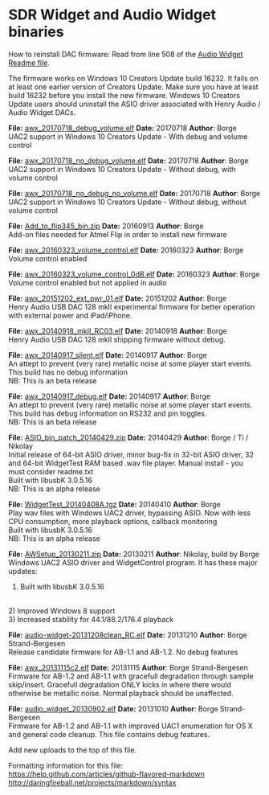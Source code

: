 
SDR Widget and Audio Widget binaries
====================================

How to reinstall DAC firmware: Read from line 508 of the <a href="https://github.com/borgestrand/sdr-widget/blob/audio-widget-experimental/AW_readme.txt#L508">Audio Widget Readme file</a>.

The firmware works on Windows 10 Creators Update build 16232. It fails on at least one earlier version of Creators Update. Make sure you have at least build 16232 before you install the new firmware. 
Windows 10 Creators Update users should uninstall the ASIO driver associated with Henry Audio / Audio Widget DACs.


<b>File:</b> <a href="https://github.com/borgestrand/widget_binaries/raw/master/awx_20170718_debug_volume.elf">awx_20170718_debug_volume.elf</a>
<b>Date:</b> 20170718
<b>Author</b>: Borge
<br>
UAC2 support in Windows 10 Creators Update - With debug and volume control
<br>

<b>File:</b> <a href="https://github.com/borgestrand/widget_binaries/raw/master/awx_20170718_no_debug_volume.elf">awx_20170718_no_debug_volume.elf</a>
<b>Date:</b> 20170718
<b>Author</b>: Borge
<br>
UAC2 support in Windows 10 Creators Update - Without debug, with volume control
<br>

<b>File:</b> <a href="https://github.com/borgestrand/widget_binaries/raw/master/awx_20170718_no_debug_no_volume.elf">awx_20170718_no_debug_no_volume.elf</a>
<b>Date:</b> 20170718
<b>Author</b>: Borge
<br>
UAC2 support in Windows 10 Creators Update - Without debug, without volume control
<br>


<b>File:</b> <a href="https://github.com/borgestrand/widget_binaries/raw/master/Add_to_flip345_bin.zip">Add_to_flip345_bin.zip</a>
<b>Date:</b> 20160913
<b>Author</b>: Borge
<br>
Add-on files needed for Atmel Flip in order to install new firmware
<br>


<b>File:</b> <a href="https://github.com/borgestrand/widget_binaries/raw/master/awx_20160323_volume_control.elf">awx_20160323_volume_control.elf</a>
<b>Date:</b> 20160323
<b>Author</b>: Borge
<br>
Volume control enabled
<br>


<b>File:</b> <a href="https://github.com/borgestrand/widget_binaries/raw/master/awx_20160323_volume_control_0dB.elf">awx_20160323_volume_control_0dB.elf</a>
<b>Date:</b> 20160323
<b>Author</b>: Borge
<br>
Volume control enabled but not applied in audio
<br>


<b>File:</b> <a href="https://github.com/borgestrand/widget_binaries/raw/master/awx_20151202_ext_pwr_01.elf">awx_20151202_ext_pwr_01.elf</a>
<b>Date:</b> 20151202
<b>Author</b>: Borge
<br>
Henry Audio USB DAC 128 mkII experimental firmware for better operation with external power and iPad/iPhone.
<br>


<b>File:</b> <a href="https://github.com/borgestrand/widget_binaries/raw/master/awx_20140918_mkII_RC03.elf">awx_20140918_mkII_RC03.elf</a>
<b>Date:</b> 20140918
<b>Author</b>: Borge
<br>
Henry Audio USB DAC 128 mkII shipping firmware without debug.
<br>


<b>File:</b> <a href="https://github.com/borgestrand/widget_binaries/raw/master/awx_20140917_silent.elf">awx_20140917_silent.elf</a>
<b>Date:</b> 20140917
<b>Author</b>: Borge
<br>
An attept to prevent (very rare) metallic noise at some player start events. This build has no debug information
<br>
NB: This is an beta release


<b>File:</b> <a href="https://github.com/borgestrand/widget_binaries/raw/master/awx_20140917_debug.elf">awx_20140917_debug.elf</a>
<b>Date:</b> 20140917
<b>Author</b>: Borge
<br>
An attept to prevent (very rare) metallic noise at some player start events. This build has debug information on RS232 and pin toggles.
<br>
NB: This is an beta release


<b>File:</b> <a href="https://github.com/borgestrand/widget_binaries/raw/master/ASIO_bin_patch_20140429.zip">ASIO_bin_patch_20140429.zip</a>
<b>Date:</b> 20140429
<b>Author</b>: Borge / Ti / Nikolay
<br>
Initial release of 64-bit ASIO driver, minor bug-fix in 32-bit ASIO driver, 32 and 64-bit WidgetTest RAM based .wav file player. Manual install - you 
must consider readme.txt
<br>
Built with libusbK 3.0.5.16
<br>
NB: This is an alpha release


<b>File:</b> <a href="https://github.com/borgestrand/widget_binaries/raw/master/WidgetTest_20140410A.tgz">WidgetTest_20140408A.tgz</a>
<b>Date:</b> 20140410
<b>Author</b>: Borge
<br>
Play wav files with Windows UAC2 driver, bypassing ASIO. Now with less CPU consumption, more playback options, callback monitoring
<br>
Built with libusbK 3.0.5.16
<br>
NB: This is an alpha release


<b>File:</b> <a href="https://github.com/borgestrand/widget_binaries/raw/master/AWSetup_20130211.zip">AWSetup_20130211.zip</a>
<b>Date:</b> 20130211
<b>Author</b>: Nikolay, build by Borge
<br>
Windows UAC2 ASIO driver and WidgetControl program. It has these major updates:
<br>
1) Built with libusbK 3.0.5.16
<br>
2) Improved Windows 8 support
<br>
3) Increased stability for 44.1/88.2/176.4 playback

<b>File:</b> <a href="https://github.com/borgestrand/widget_binaries/raw/master/audio-widget-20131208clean_RC.elf">audio-widget-20131208clean_RC.elf</a>
<b>Date:</b> 20131210
<b>Author</b>: Borge Strand-Bergesen
<br>
Release candidate firmware for AB-1.1 and AB-1.2. No debug features


<b>File:</b> <a href="https://github.com/borgestrand/widget_binaries/raw/master/awx_20131115c2.elf">awx_20131115c2.elf</a>
<b>Date:</b> 20131115 
<b>Author</b>: Borge Strand-Bergesen
<br>
Firmware for AB-1.2 and AB-1.1 with gracefull degradation through sample skip/insert. Gracefull degradation ONLY kicks in where there would otherwise be metallic noise. Normal playback should be unaffected.


<b>File:</b> <a href="https://github.com/borgestrand/widget_binaries/raw/master/audio_widget_20130902.elf">audio_widget_20130902.elf</a>
<b>Date:</b> 20131010 
<b>Author</b>: Borge Strand-Bergesen
<br>
Firmware for AB-1.2 and AB-1.1 with improved UAC1 enumeration for OS X and general code cleanup. This file contains debug features.



Add new uploads to the top of this file.


Formatting information for this file:
<br>
https://help.github.com/articles/github-flavored-markdown
<br>
http://daringfireball.net/projects/markdown/syntax